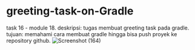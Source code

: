 # greeting-task-on-Gradle
task 16 - module 18.
deskripsi: tugas membuat greeting task pada gradle.
tujuan: memahami cara membuat gradle hingga bisa push proyek ke repository github.
![Screenshot (164)](https://github.com/emirzaa/greeting-task-on-Gradle/assets/142966379/ef58a88a-b1a5-44ee-a0c7-cec711f00765)
